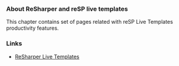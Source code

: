﻿---
Title: Live Templates
Order: 400
TileLink: true
TileLinkOrder: 40
---
### About ReSharper and reSP live templates
This chapter contains set of pages related with reSP Live Templates productivity features.

### Links
- [ReSharper Live Templates](https://www.jetbrains.com/resharper/features/code_templates.html)

